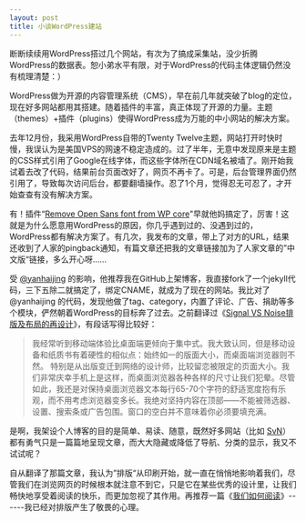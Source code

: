 ```yaml
---
layout: post
title: 小谈WordPress建站
---
```


断断续续用WordPress搭过几个网站，有次为了搞成采集站，没少折腾WordPress的数据表。恕小弟水平有限，对于WordPress的代码主体逻辑仍然没有梳理清楚：）

WordPress做为开源的内容管理系统（CMS），早在前几年就突破了blog的定位，现在好多网站都用其搭建。随着插件的丰富，真正体现了开源的力量。主题（themes）+插件（plugins）使得WordPress成为万能的中小网站的解决方案。

去年12月份，我采用WordPress自带的Twenty Twelve主题，网站打开时快时慢，我误认为是美国VPS的网速不稳定造成的。过了半年，无意中发现原来是主题的CSS样式引用了Google在线字体，而这些字体所在CDN域名被墙了。刚开始我试着去改了代码，结果前台页面改好了，网页不再卡了。可是，后台管理界面仍然引用了，导致每次访问后台，都要翻墙操作。忍了1个月，觉得忍无可忍了，才开始查查有没有解决方案。

有！插件“[Remove Open Sans font from WP core](http://suoling.net/remove-open-sans-font-from-wp-core/)"早就他妈搞定了，厉害！这就是为什么愿意用WordPress的原因，你几乎遇到过的、没遇到过的，WordPress都有解决方案了。有几次，我发布的文章，带上了对方的URL，结果还收到了人家的pingback通知，有篇文章还把我的文章链接加为了人家文章的”中文版“链接，多么开心呀……

受 [@yanhaijing](http://yanhaijing.com) 的影响，他推荐我在GitHub上架博客，我直接fork了一个jekyll代码，三下五除二就搞定了，绑定CNAME，就成为了现在的网站。我比对了 @yanhaijing 的代码，发现他做了tag、category，内置了评论、广告、捐助等多个模块，俨然朝着WordPress的目标奔了过去。之前翻译过《[Signal VS Noise排版及布局的再设计](http://www.labazhou.net/2013/12/the-typography-and-layout-behind-the-new-signal-vs-noise-redesign/)》，有段话写得比较好：

> 我经常听到移动端体验比桌面端更倾向于集中式。我大致认同，但是移动设备和纸质书有着硬性的相似点：始终如一的版面大小，而桌面端浏览器则不然。
> 特别是从出版变迁到网络的设计师，比较留恋被限定的页面大小。我们非常庆幸手机上是这样，而桌面浏览器各种各样的尺寸让我们犯晕。尽管如此，我还是对保持桌面浏览器文本每行65-70个字符的舒适宽度抱有乐观，而不用考虑浏览器变多长。我绝对坚持内容在顶部——不能被筛选器、设置、搜索条或广告包围。窗口的空白并不意味着你必须要填充满。

是啊，我架设个人博客的目的是简单、易读、随意，既然好多网站（比如 [SvN](https://signalvnoise.com)）都有勇气只是一篇篇地呈现文章，而大大隐藏或降低了导航、分类的显示，我又不试试呢？

自从翻译了那篇文章，我认为”排版“从印刷开始，就一直在悄悄地影响着我们，尽管我们在浏览网页的时候根本就注意不到它，只是它在某些优秀的设计里，让我们畅快地享受着阅读的快乐，而更加忽视了其作用。再推荐一篇《[我们如何阅读](http://www.labazhou.net/2014/08/how-we-read/)》------我已经对排版产生了敬畏的心理。
